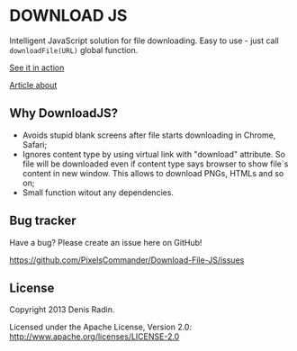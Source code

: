 DOWNLOAD JS
===========

Intelligent JavaScript solution for file downloading.
Easy to use - just call <code>downloadFile(URL)</code> global function.

<a href="http://pixelscommander.com/polygon/downloadjs/">See it in action</a>

<a href="http://pixelscommander.com/en/javascript/javascript-file-download-ignore-content-type/">Article about</a>


Why DownloadJS?
---------------

- Avoids stupid blank screens after file starts downloading in Chrome, Safari;
- Ignores content type by using virtual link with "download" attribute. So file will be downloaded even if content type says browser to show file`s content in new window. This allows to download PNGs, HTMLs and so on;
- Small function witout any dependencies.



Bug tracker
-----------

Have a bug? Please create an issue here on GitHub!

https://github.com/PixelsCommander/Download-File-JS/issues


License
---------------------

Copyright 2013 Denis Radin.

Licensed under the Apache License, Version 2.0: http://www.apache.org/licenses/LICENSE-2.0

